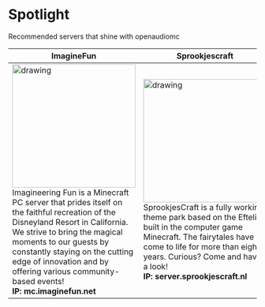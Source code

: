 # Spotlight
Recommended servers that shine with openaudiomc

| ImagineFun      | Sprookjescraft |
| ----------- | ----------- |
| <img src="https://imagineeringfun.net/images/logo_bigtext.png" alt="drawing" style="height:250px"/> <br /> Imagineering Fun is a Minecraft PC server that prides itself on the faithful recreation of the Disneyland Resort in California. We strive to bring the magical moments to our guests by constantly staying on the cutting edge of innovation and by offering various community-based events!<br />**IP: mc.imaginefun.net**     | <img src="https://lirp-cdn.multiscreensite.com/b180f0cd/dms3rep/multi/opt/SC-Logo-320w.png" alt="drawing" style="height:250px"/>  <Br />SprookjesCraft is a fully working theme park based on the Efteling built in the computer game Minecraft. The fairytales have come to life for more than eight years. Curious? Come and have a look! <br />  **IP: server.sprookjescraft.nl**  |
